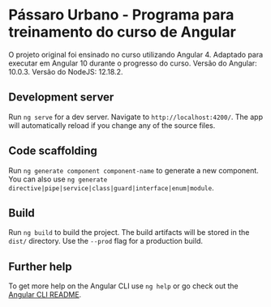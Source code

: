 # Pássaro Urbano - Programa para treinamento do curso de Angular

O projeto original foi ensinado no curso utilizando Angular 4. Adaptado para executar em Angular 10 durante o progresso do curso.
Versão do Angular: 10.0.3.
Versão do NodeJS: 12.18.2.

## Development server

Run `ng serve` for a dev server. Navigate to `http://localhost:4200/`. The app will automatically reload if you change any of the source files.

## Code scaffolding

Run `ng generate component component-name` to generate a new component. You can also use `ng generate directive|pipe|service|class|guard|interface|enum|module`.

## Build

Run `ng build` to build the project. The build artifacts will be stored in the `dist/` directory. Use the `--prod` flag for a production build.

## Further help

To get more help on the Angular CLI use `ng help` or go check out the [Angular CLI README](https://github.com/angular/angular-cli/blob/master/README.md).
